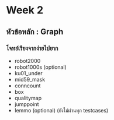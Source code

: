 # Week 2

## หัวข้อหลัก : Graph

### โจทย์เรียงจากง่ายไปยาก
- robot2000 
- robot1000s (optional)
- ku01_under
- mid59_mask
- conncount
- box
- qualitymap
- jumppoint
- lemmo (optional) (ยังไม่ผ่านทุก testcases)